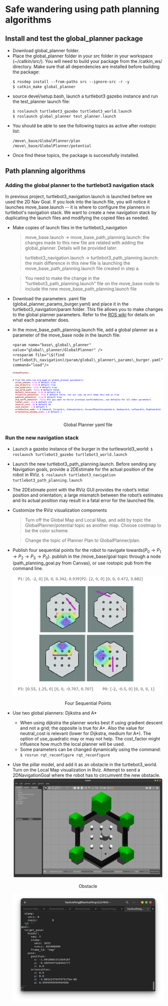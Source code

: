 Safe wandering using path planning algorithms
===

## Install and test the global\_planner package

- Download global\_planner folder.
- Place the global\_planner folder in your src folder in your workspace (~/catkin/src/). You will need to build your package from the /catkin\_ws/ directory. Make sure that all dependencies are installed before building the package:
    ```
    $ rosdep install --from-paths src --ignore-src -r -y
    $ catkin_make global_planner
    ```
- source devel/setup.bash, launch a turtlebot3 gazebo instance and run the test\_planner launch file:
    ```
    $ roslaunch turtlebot3_gazebo turtlebot3_world.launch
    $ roslaunch global_planner test_planner.launch
    ```
- You should be able to see the following topics as active after rostopic list:
    ```
    /move\_base/GlobalPlanner/plan
    /move\_base/GlobalPlanner/potential
    ```
- Once find these topics, the package is successfully installed.


## Path planning algorithms

### Adding the global planner to the turtlebot3 navigation stack

In previous project, turtlebot3\_navigation.launch is launched before we used the 2D Nav Goal. If you look into the launch file, you will notice it launches move\_base.launch -- it is where to configure the planners in turtlebot's navigation stack. We want to create a new navigation stack by duplicating the launch files and modifying the copied files as needed.

- Make copies of launch files in the turtlebot3\_navigation
    > move\_base.launch → move\_base\_path\_planning.launch: the changes made to this new file are related with adding the global\_planner. Details will be provided later.

    >turtlebot3\_navigation.launch → turtlebot3\_path\_planning.launch: the main difference in this new file is launching the move\_base\_path\_planning.launch file created in step a.

    >You need to make the change in the "turtlebot3\_path\_planning.launch" file on the move\_base node to include the new move\_base\_path\_planning.launch file


- Download the parameters .yaml file (global\_planner\_params\_burger.yaml) and place it in the turtlebot3\_navigation/param folder. This file allows you to make changes to the global planner parameters. Refer to the [ROS wiki](http://wiki.ros.org/global\_planner) for details on what each parameter does.

- In the move\_base\_path\_planning.launch file, add a global planner as a parameter of the move\_base node in the launch file:
    ```
    <param name="base\_global\_planner" value="global\_planner/GlobalPlanner" />
    <rosparam file="\$(find turtlebot3\_navigation)/param/global\_planner\_params\_burger.yaml" command="load"/>
    ```
    ![Global Planner yaml file](https://raw.githubusercontent.com/HaokunFeng/Robotics_Sensing_Mobility/main/4_Safe_Wandering_Using_Path_Planning_Algorithms/assets/globalPlanner.png)

    <p align="center">Global Planner yaml file</p>

### Run the new navigation stack
- Launch a gazebo instance of the burger in the turtleworld3\_world: ``$ roslaunch turtlebot3_gazebo turtlebot3_world.launch``

- Launch the new turtlebot3\_path\_planning.launch. Before sending any Navigation goals, provide a 2DEstimate for the actual position of the robot in RViz. ``$ roslaunch turtlebot3_navigation turtlebot3_path_planning.launch``

- The 2DEstimate point with the RViz GUI provides the robot’s initial position and orientation; a large mismatch between the robot’s estimates and its actual position may result in a fatal error for the launched file.

- Customize the RViz visualization components
    > Turn off the Global Map and Local Map, and add by topic the GlobalPlanner/potential topic as another map. Choose costmap to be the color scheme.

    > Change the topic of Planner Plan to GlobalPlanner/plan.

- Publish four sequential points for the robot to navigate towards($P_0 \rightarrow P_1\rightarrow P_2 \rightarrow P_3 \rightarrow P_0$). publish in the /move\_base/goal topic through a node (path\_planning\_goal.py from Canvas), or use rostopic pub from the command line.

    ![Four Sequential Points](https://raw.githubusercontent.com/HaokunFeng/Robotics_Sensing_Mobility/main/4_Safe_Wandering_Using_Path_Planning_Algorithms/assets/Fourpoints.PNG)
    
    <p align="center">Four Sequential Points</p>

- Use two global planners: Djikstra and A* 
    - When using dijkstra the planner works best if using gradient descent and not a grid; the opposite is true for A*. Also the value for neutral\_cost is relevant (lower for Dijkstra, medium for A*). The option of use\_quadratic may or may not help. The cost\_factor might influence how much the local planner will be used.
    - Some parameters can be changed dynamically using the command: ``$ rosrun rqt_reconfigure rqt_reconfigure``

- Use the pillar model, and add it as an obstacle in the turtlebot3\_world. Turn on the Local Map visualization in Rviz. Attempt to send a 2DNavigationGoal where the robot has to circumvent the new obstacle.
    ![Obstacle](https://raw.githubusercontent.com/HaokunFeng/Robotics_Sensing_Mobility/main/4_Safe_Wandering_Using_Path_Planning_Algorithms/assets/Figure_1.png)
    <p align="center">Obstacle</p>

    ![](https://raw.githubusercontent.com/HaokunFeng/Robotics_Sensing_Mobility/main/4_Safe_Wandering_Using_Path_Planning_Algorithms/assets/Figure_2.png)


